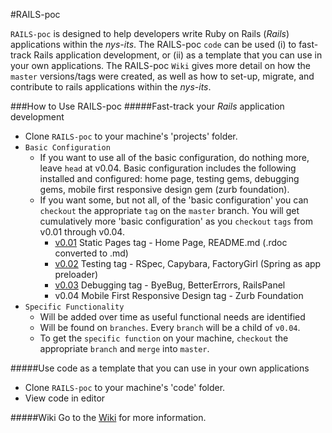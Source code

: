 #RAILS-poc

`RAILS-poc` is designed to help developers write Ruby on Rails (_Rails_) applications within the _nys-its_. The RAILS-poc `code` can be used (i) to fast-track Rails application development, or (ii) as a template that you can use in your own applications. The RAILS-poc `Wiki` gives more detail on how the `master` versions/tags were created, as well as how to set-up, migrate, and contribute to rails applications within the _nys-its_.

###How to Use RAILS-poc
#####Fast-track your _Rails_ application development
* Clone `RAILS-poc` to your machine's 'projects' folder. 
* `Basic Configuration`
  * If you want to use all of the basic configuration, do nothing more, leave `head` at v0.04. Basic configuration includes the following installed and configured: home page, testing gems, debugging gems, mobile first responsive design gem (zurb foundation).
  * If you want some, but not all, of the 'basic configuration' you can `checkout` the appropriate `tag` on the `master` branch. You will get cumulatively more 'basic configuration' as you `checkout` `tags` from v0.01 through v0.04.
    * [v0.01](https://github.com/nys-its/rails-poc/wiki/v0.01-StaticPages-Home-Page) Static Pages tag - Home Page, README.md (.rdoc converted to .md)
    * [v0.02](https://github.com/nys-its/rails-poc/wiki/v0.02-Testing) Testing tag - RSpec, Capybara, FactoryGirl (Spring as app preloader)
    * [v0.03](https://github.com/nys-its/rails-poc/wiki/v0.03-Debugging) Debugging tag - ByeBug, BetterErrors, RailsPanel
    * v0.04 Mobile First Responsive Design tag - Zurb Foundation
* `Specific Functionality` 
  * Will be added over time as useful functional needs are identified
  * Will be found on `branches`. Every `branch` will be a child of `v0.04`.
  * To get the `specific function` on your machine, `checkout` the appropriate `branch` and  `merge` into `master`.

#####Use code as a template that you can use in your own applications
* Clone `RAILS-poc` to your machine's 'code' folder.
* View code in editor

#####Wiki
Go to the [Wiki](https://github.com/nys-its/rails-poc/wiki) for more information.